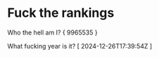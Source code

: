 # Fuck the rankings

Who the hell am I?
{ 9965535 }

What fucking year is it?
[ 2024-12-26T17:39:54Z ]
